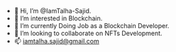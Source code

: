 - 👋 Hi, I’m @IamTalha-Sajid.
- 👀 I’m interested in Blockchain.
- 🌱 I’m currently Doing Job as a Blockchain Developer.
- 💞️ I’m looking to collaborate on NFTs Development.
- 📫 iamtalha.sajid@gmail.com

<!---
IamTalha-Sajid/IamTalha-Sajid is a ✨ special ✨ repository because its `README.md` (this file) appears on your GitHub profile.
You can click the Preview link to take a look at your changes.
--->
